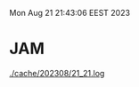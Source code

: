 Mon Aug 21 21:43:06 EEST 2023
# JAM
<a href='./cache/202308/21_21.log'>./cache/202308/21_21.log</a>
